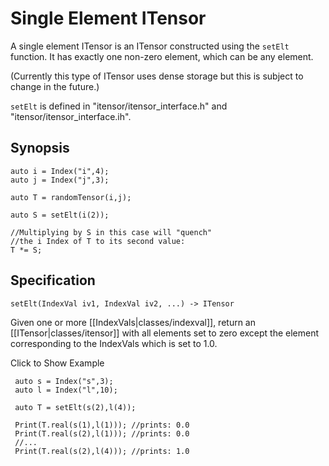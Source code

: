 # Single Element ITensor

A single element ITensor is an ITensor constructed using the `setElt` function.
It has exactly one non-zero element, which can be any element.

(Currently this type of ITensor uses dense storage but this is subject to change in the future.)

`setElt` is defined in "itensor/itensor_interface.h" and "itensor/itensor_interface.ih".

## Synopsis

    auto i = Index("i",4);
    auto j = Index("j",3);

    auto T = randomTensor(i,j);

    auto S = setElt(i(2));

    //Multiplying by S in this case will "quench"
    //the i Index of T to its second value:
    T *= S;

## Specification

`setElt(IndexVal iv1, IndexVal iv2, ...) -> ITensor`

Given one or more [[IndexVals|classes/indexval]], return an [[ITensor|classes/itensor]] with all elements set to zero
except the element corresponding to the IndexVals which is set to 1.0.

<div class="example_clicker">Click to Show Example</div>

     auto s = Index("s",3);
     auto l = Index("l",10);

     auto T = setElt(s(2),l(4));

     Print(T.real(s(1),l(1))); //prints: 0.0
     Print(T.real(s(2),l(1))); //prints: 0.0
     //...
     Print(T.real(s(2),l(4))); //prints: 1.0

